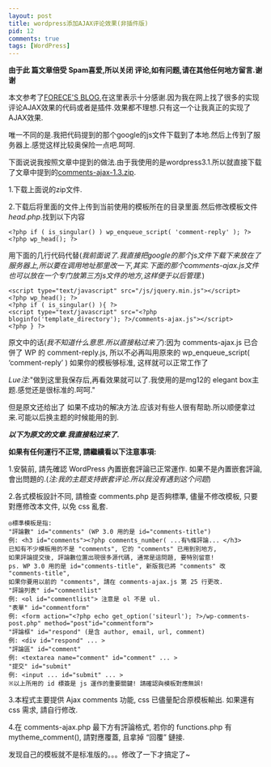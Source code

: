 ```yaml
--- 
layout: post
title: wordpress添加AJAX评论效果(非插件版)
pid: 12
comments: true
tags: [WordPress]
---
```

**由于此 篇文章倍受  Spam喜爱,所以关闭 评论,如有问题,请在其他任何地方留言.谢谢**

本文参考了[FORECE'S BLOG](http://www.forece.net/post/2466.htm),在这里表示十分感谢.因为我在网上找了很多的实现评论AJAX效果的代码或者是插件.效果都不理想.只有这一个让我真正的实现了AJAX效果.

唯一不同的是.我把代码提到的那个google的js文件下载到了本地.然后上传到了服务器上.感觉这样比较奥保险一点吧.呵呵.

下面说说我按照文章中提到的做法.由于我使用的是wordpress3.1.所以就直接下载了文章中提到的[comments-ajax-1.3.zip](http://u.115.com/file/f0fc5193ce).

1.下载上面说的zip文件.

2.下载后将里面的文件上传到当前使用的模板所在的目录里面.然后修改模板文件*head.php*.找到以下内容
    
    <?php if ( is_singular() ) wp_enqueue_script( 'comment-reply' ); ?>
    <?php wp_head(); ?> 

用下面的几行代码代替(*我前面说了.我直接把google的那个js文件下载下来放在了服务器上,所以要在调用地址那里改一下,其实.下面的那个comments-ajax.js文件也可以放在一个专门放第三方js文件的地方,这样便于以后管理.*)

    <script type="text/javascript" src="/js/jquery.min.js"></script>
    <?php wp_head(); ?>
    <?php if ( is_singular() ){ ?>
    <script type="text/javascript" src="<?php bloginfo('template_directory'); ?>/comments-ajax.js"></script>
    <?php } ?>

原文中的话(*我不知道什么意思.所以直接粘过来了*):因为 comments-ajax.js 已合併了 WP 的 comment-reply.js, 所以不必再叫用原來的 wp\_enqueue_script( ‘comment-reply’ )
如果你的模板够标准, 这样就可以正常工作了

*Lue注:*"做到这里我保存后,再看效果就可以了.我使用的是mg12的 elegant box主题.感觉还是很标准的.呵呵."

但是原文还给出了 如果不成功的解决方法.应该对有些人很有帮助.所以顺便拿过来.可能以后换主题的时候能用的到.

***以下为原文的文章.我直接粘过来了.***

**如果有任何運行不正常, 請繼續看以下注意事項:**

1.安裝前, 請先確認 WordPress 內置嵌套評論已正常運作. 如果不是內置嵌套評論, 會出問題的.(*注:我的主题支持嵌套评论.所以我没有遇到这个问题*)

2.各式模板設計不同, 請檢查 comments.php 是否夠標準, 儘量不修改模板, 只要對應修改本文件, 以免 css 亂套.

    ◎標準模板是指:
    "評論數" id="comments" (WP 3.0 用的是 id="comments-title")
    例: <h3 id="comments"><?php comments_number( ...有%條評論... </h3>
    已知有不少模板用的不是 "comments", 它的 "comments" 已用到別地方,
    如果評論提交後, 評論數位置出現很多源代碼, 通常是這問題, 要特別留意!
    ps. WP 3.0 用的是 id="comments-title", 新版我已將 "comments" 改 "comments-title",
    如果你要用以前的 "comments", 請在 comments-ajax.js 第 25 行更改.
    "評論列表" id="commentlist"
    例: <ol id="commentlist"> 注意是 ol 不是 ul.
    "表單" id="commentform"
    例: <form action="<?php echo get_option('siteurl'); ?>/wp-comments-post.php" method="post"id="commentform">
    "評論框" id="respond" (是含 author, email, url, comment)
    例: <div id="respond" ... >
    "評論區" id="comment"
    例: <textarea name="comment" id="comment" ... >
    "提交" id="submit"
    例: <input ... id="submit" ... >
    ※以上所用的 id 標簽是 js 運作的重要關鍵! 請確認與模板對應無誤!

3.本程式主要提供 Ajax comments 功能, css 已儘量配合原模板輸出. 如果還有 css 需求, 請自行修改.

4.在 comments-ajax.php 最下方有評論格式, 若你的 functions.php 有 mytheme_comment(), 請對應覆蓋, 且拿掉 “回覆” 鏈接.

发现自己的模板就不是标准版的。。。修改了一下才搞定了~
